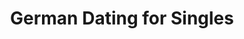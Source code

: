 ---
description: 德国约会 app。
layout: post
results:
- primaryGenreName: Social Networking
  version: '1.0'
  formattedPrice: 免费
  genreIds:
  - '6005'
  - '6012'
  artworkUrl60: http://is5.mzstatic.com/image/thumb/Purple111/v4/aa/b0/ae/aab0ae71-ab6f-8107-587d-2ba8d66f2add/source/60x60bb.jpg
  minimumOsVersion: '8.0'
  appletvScreenshotUrls: []
  sellerName: ismael rahim
  supportedDevices:
  - iPad2Wifi-iPad2Wifi
  - iPad23G-iPad23G
  - iPhone4S-iPhone4S
  - iPadThirdGen-iPadThirdGen
  - iPadThirdGen4G-iPadThirdGen4G
  - iPhone5-iPhone5
  - iPodTouchFifthGen-iPodTouchFifthGen
  - iPadFourthGen-iPadFourthGen
  - iPadFourthGen4G-iPadFourthGen4G
  - iPadMini-iPadMini
  - iPadMini4G-iPadMini4G
  - iPhone5c-iPhone5c
  - iPhone5s-iPhone5s
  - iPadAir-iPadAir
  - iPadAirCellular-iPadAirCellular
  - iPadMiniRetina-iPadMiniRetina
  - iPadMiniRetinaCellular-iPadMiniRetinaCellular
  - iPhone6-iPhone6
  - iPhone6Plus-iPhone6Plus
  - iPadAir2-iPadAir2
  - iPadAir2Cellular-iPadAir2Cellular
  - iPadMini3-iPadMini3
  - iPadMini3Cellular-iPadMini3Cellular
  - iPodTouchSixthGen-iPodTouchSixthGen
  - iPhone6s-iPhone6s
  - iPhone6sPlus-iPhone6sPlus
  - iPadMini4-iPadMini4
  - iPadMini4Cellular-iPadMini4Cellular
  - iPadPro-iPadPro
  - iPadProCellular-iPadProCellular
  - iPadPro97-iPadPro97
  - iPadPro97Cellular-iPadPro97Cellular
  - iPhoneSE-iPhoneSE
  - iPhone7-iPhone7
  - iPhone7Plus-iPhone7Plus
  - iPad611-iPad611
  - iPad612-iPad612
  genres:
  - 社交
  - 生活
  currentVersionReleaseDate: '2017-02-12T16:59:14Z'
  trackName: German Dating for Singles
  isVppDeviceBasedLicensingEnabled: true
  description: '单身，寻找满足一个喜欢志同道合的单身约会，朋友，严重的关系，或一个更休闲的男朋友/女朋友的关系。

    然后德国约会是会议吸引力和成功的专业德国男人和女人的应用程序。


    -------


    我们的tinder风格应用程序，您可以快速轻松地快速浏览个人资料，以便您可以与符合您的条件的个人资料进行沟通。

    我们的成员包括ceo，cfo，首席执行官，商业经营者，企业家，医生，律师，牙医，兽医，建筑师，工程师和更多


    -----


    为什么选择我们，当他们是许多流行的应用程序，如tina und andreas，eharmony，火柴，动物园，大量的鱼和其他应用程序。

    我们有1000的活跃成员，所以很容易遇到一个灵魂伴侣，

    我们有一个伟大的用户界面，易于使用和简单的tinder风格喜欢和不喜欢的搜索方法和一个伟大的消息接口相似，工作方式与消息在你的iphone，ipad和whatsapp相同的方式。


    我们在德国等国家和美国，英国，澳大利亚，加拿大，法国，德国，欧洲和世界上许多其他国家有许多单一和有吸引力的单打。

    所以如果你是一个德国人寻找那个特别的人免费注册，并得到搜索...你可以计划你的婚礼明年。


    -----


    与最流行的应用程序一致，如匹配广告eharmony我们有一个高级/ VIP会员。

    您的iTunes帐户将在确认您的购买时收取费用。


    价格是



    1）。 1个月VIP /高级会员服务，价格为24.99 /月

    2）。 3个月VIP /高级会员服务，价格为16.66 /月

    3）。 6个月VIP /高级会员服务，价格为12.49 /月

    4）。 1年VIP /高级会员服务，价格为9.99 /月


    --------------------



    付款将在确认购买时向iTunes帐户收取。您的帐户将在当前一个月，三个月，六个月或一年期限结束之前的24小时内收取续订费用。购买后，可以通过转到用户的iTunes帐户设置来关闭自动更新。在活跃订阅期间不允许取消当前订阅。


    您必须年满18岁才能注册。


    订阅会自动续订以方便您。

    您可以在个人帐户页面中查看和管理所有订阅，包括取消订阅的自动续订。


    http://germandating.dateworld.co/struts/jsp/privacy.htm

    http://germandating.dateworld.co/struts/1germmcontact.html'
  price: 0
  trackId: 1198937202
  releaseDate: '2017-02-12T16:59:14Z'
  advisories:
  - 频繁/强烈的成人/性暗示题材
  screenshotUrls:
  - http://a2.mzstatic.com/us/r30/Purple111/v4/89/5d/8c/895d8c7a-3b07-46c5-4f75-793b680adc4d/screen696x696.jpeg
  - http://a4.mzstatic.com/us/r30/Purple122/v4/b2/d0/b3/b2d0b3f3-b487-62d5-40c9-ce35ed309b4a/screen696x696.jpeg
  - http://a3.mzstatic.com/us/r30/Purple111/v4/af/6f/40/af6f40ea-6256-a48d-37ea-d507168b18c6/screen696x696.jpeg
  - http://a5.mzstatic.com/us/r30/Purple122/v4/65/a2/5d/65a25d1a-9431-5ac5-331d-1e506c0116e5/screen696x696.jpeg
  artistViewUrl: https://itunes.apple.com/cn/developer/ismael-rahim/id911048308?uo=4
  primaryGenreId: 6005
  kind: software
  fileSizeBytes: '55267328'
  bundleId: com.orb.germm
  trackContentRating: 17+
  trackCensoredName: German Dating for Singles
  contentAdvisoryRating: 17+
  isGameCenterEnabled: false
  artistName: ismael rahim
  languageCodesISO2A:
  - AR
  - DA
  - NL
  - EN
  - FI
  - FR
  - DE
  - EL
  - ID
  - IT
  - JA
  - KO
  - MS
  - 'NO'
  - PT
  - RU
  - ZH
  - ES
  - SV
  - TH
  - TR
  - VI
  features:
  - iosUniversal
  wrapperType: software
  artworkUrl512: http://is5.mzstatic.com/image/thumb/Purple111/v4/aa/b0/ae/aab0ae71-ab6f-8107-587d-2ba8d66f2add/source/512x512bb.jpg
  artworkUrl100: http://is5.mzstatic.com/image/thumb/Purple111/v4/aa/b0/ae/aab0ae71-ab6f-8107-587d-2ba8d66f2add/source/100x100bb.jpg
  trackViewUrl: https://geo.itunes.apple.com/cn/app/german-dating-for-singles/id1198937202?mt=8&uo=4
  artistId: 911048308
  currency: CNY
  ipadScreenshotUrls:
  - http://a4.mzstatic.com/us/r30/Purple122/v4/8a/70/2e/8a702eec-1e11-9f60-8cdf-13edae41e584/sc1024x768.jpeg
  - http://a2.mzstatic.com/us/r30/Purple111/v4/91/dd/eb/91ddebe9-48e7-1c48-3da7-894ac80ba32c/sc1024x768.jpeg
  - http://a5.mzstatic.com/us/r30/Purple111/v4/8f/cc/16/8fcc16c8-3181-1f26-5714-ac0a33653c54/sc1024x768.jpeg
  - http://a1.mzstatic.com/us/r30/Purple122/v4/8c/00/6c/8c006c2d-22f0-bdc1-790f-8d2235aa9e80/sc1024x768.jpeg
category: 社交
tags: tag1
resultCount: 1
title: German Dating for Singles

---